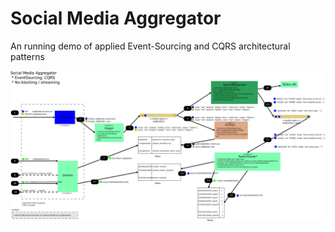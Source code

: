 # Social Media Aggregator

An running demo of applied Event-Sourcing and CQRS architectural patterns

![alt text](https://raw.githubusercontent.com/eduardo-lago-aguilar/sma/master/doc/sma_arch.png "Social Media Aggregator Architecture")
